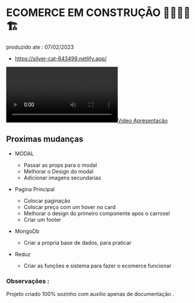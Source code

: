 # ECOMERCE EM CONSTRUÇÂO  🚧👷‍♂️🚧🏗️

produzido ate : 07/02/2023
- https://silver-cat-843499.netlify.app/

[![Video Apresentação](https://github.com/hugorafaelll/ecomerce/blob/master/src/assets/linkedim.mp4)](https://github.com/hugorafaelll/ecomerce/blob/master/src/assets/linkedim.mp4)

## Proximas mudanças 
- MODAL
  - Passar as props para o modal 
  - Melhorar o Design do modal
  - Adicionar imagens secundarias
  
  
- Pagina Principal
  - Colocar paginação 
  - Colocar preço com um hover no card
  - Melhorar o design do primeiro componente apos o carrosel 
  - Criar um footer 

- MongoDb
  - Criar a propria base de dados, para praticar 
  
 - Reduz 
   - Criar as funções e sistema para fazer o ecomerce funcionar  


### Observações :

Projeto criado 100% sozinho com auxilio apenas de documentação .
